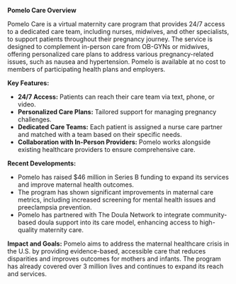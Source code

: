 **Pomelo Care Overview**

Pomelo Care is a virtual maternity care program that provides 24/7 access to a dedicated care team, including nurses, midwives, and other specialists, to support patients throughout their pregnancy journey. The service is designed to complement in-person care from OB-GYNs or midwives, offering personalized care plans to address various pregnancy-related issues, such as nausea and hypertension. Pomelo is available at no cost to members of participating health plans and employers.

**Key Features:**
- **24/7 Access:** Patients can reach their care team via text, phone, or video.
- **Personalized Care Plans:** Tailored support for managing pregnancy challenges.
- **Dedicated Care Teams:** Each patient is assigned a nurse care partner and matched with a team based on their specific needs.
- **Collaboration with In-Person Providers:** Pomelo works alongside existing healthcare providers to ensure comprehensive care.

**Recent Developments:**
- Pomelo has raised $46 million in Series B funding to expand its services and improve maternal health outcomes.
- The program has shown significant improvements in maternal care metrics, including increased screening for mental health issues and preeclampsia prevention.
- Pomelo has partnered with The Doula Network to integrate community-based doula support into its care model, enhancing access to high-quality maternity care.

**Impact and Goals:**
Pomelo aims to address the maternal healthcare crisis in the U.S. by providing evidence-based, accessible care that reduces disparities and improves outcomes for mothers and infants. The program has already covered over 3 million lives and continues to expand its reach and services.